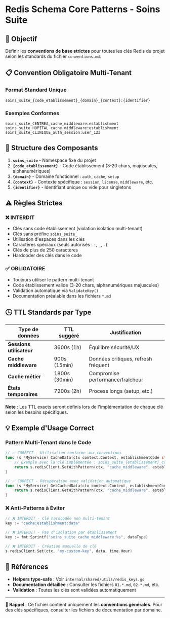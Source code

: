 # Redis Schema Core Patterns - Soins Suite

## 🎯 Objectif

Définir les **conventions de base strictes** pour toutes les clés Redis du projet selon les standards du fichier `conventions.md`.

## 📋 Convention Obligatoire Multi-Tenant

### **Format Standard Unique**

```
soins_suite_{code_etablissement}_{domain}_{context}:{identifier}
```

### **Exemples Conformes**

```
soins_suite_CENTREA_cache_middleware:establishment
soins_suite_HOPITAL_cache_middleware:establishment
soins_suite_CLINIQUE_auth_session:user_123
```

## 🔧 Structure des Composants

1. **`soins_suite`** - Namespace fixe du projet
2. **`{code_etablissement}`** - Code établissement (3-20 chars, majuscules, alphanumériques)
3. **`{domain}`** - Domaine fonctionnel : `auth`, `cache`, `setup`
4. **`{context}`** - Contexte spécifique : `session`, `license`, `middleware`, etc.
5. **`{identifier}`** - Identifiant unique ou vide pour singletons

## ⚠️ Règles Strictes

### **❌ INTERDIT**
- Clés sans code établissement (violation isolation multi-tenant)
- Clés sans préfixe `soins_suite_`
- Utilisation d'espaces dans les clés
- Caractères spéciaux (seuls autorisés : `:`, `_`, `-`)
- Clés de plus de 250 caractères
- Hardcoder des clés dans le code

### **✅ OBLIGATOIRE**
- Toujours utiliser le pattern multi-tenant
- Code établissement valide (3-20 chars, alphanumériques majuscules)
- Validation automatique via `ValidateKey()`
- Documentation préalable dans les fichiers `*.md`

## 🕒 TTL Standards par Type

| Type de données | TTL suggéré | Justification |
|-----------------|-------------|---------------|
| **Sessions utilisateur** | 3600s (1h) | Équilibre sécurité/UX |
| **Cache middleware** | 900s (15min) | Données critiques, refresh fréquent |
| **Cache métier** | 1800s (30min) | Compromise performance/fraîcheur |
| **États temporaires** | 7200s (2h) | Process longs (setup, etc.) |

**Note** : Les TTL exacts seront définis lors de l'implémentation de chaque clé selon les besoins spécifiques.

## 💡 Exemple d'Usage Correct

### **Pattern Multi-Tenant dans le Code**

```go
// ✅ CORRECT - Utilisation conforme aux conventions
func (s *MyService) CacheData(ctx context.Context, establishmentCode string, data interface{}) error {
    // Exemple avec la clé implémentée : soins_suite_{etablissement}_cache_middleware:establishment
    return s.redisClient.SetWithPattern(ctx, "cache_middleware", establishmentCode, data, "establishment")
}

// ✅ CORRECT - Récupération avec validation automatique
func (s *MyService) GetCachedData(ctx context.Context, establishmentCode string) (string, error) {
    return s.redisClient.GetWithPattern(ctx, "cache_middleware", establishmentCode, "establishment")
}
```

### **❌ Anti-Patterns à Éviter**

```go
// ❌ INTERDIT - Clé hardcodée non multi-tenant
key := "cache:establishment:data"

// ❌ INTERDIT - Pas d'isolation par établissement  
key := fmt.Sprintf("soins_suite_cache_middleware:%s", dataType)

// ❌ INTERDIT - Création manuelle de clé
s.redisClient.Set(ctx, "my-custom-key", data, time.Hour)
```

## 🔗 Références

- **Helpers type-safe** : Voir `internal/shared/utils/redis_keys.go`
- **Documentation détaillée** : Consulter les fichiers `01.*.md`, `02.*.md`, etc.
- **Validation** : Toutes les clés sont validées automatiquement

---

**📍 Rappel** : Ce fichier contient uniquement les **conventions générales**. Pour des clés spécifiques, consulter les fichiers de documentation par domaine.
